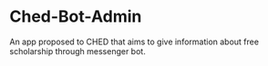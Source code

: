 # Ched-Bot-Admin

An app proposed to CHED that aims to give information about free scholarship through messenger bot.
